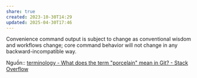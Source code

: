 ```yaml
---
share: true
created: 2023-10-30T14:29
updated: 2025-04-30T17:46
---
```

Convenience command output is subject to change as conventional wisdom and workflows change; core command behavior will not change in any backward-incompatible way.

Nguồn:: [terminology - What does the term "porcelain" mean in Git? - Stack Overflow](https://stackoverflow.com/q/6976473/3416774)